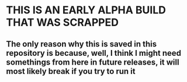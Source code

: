 # THIS IS AN EARLY ALPHA BUILD THAT WAS SCRAPPED

## The only reason why this is saved in this repository is because, well, I think I might need somethings from here in future releases, it will most likely break if you try to run it
